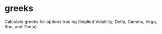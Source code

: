 greeks
======

Calculate greeks for options trading (Implied Volatility, Delta, Gamma, Vega, Rho, and Theta)
